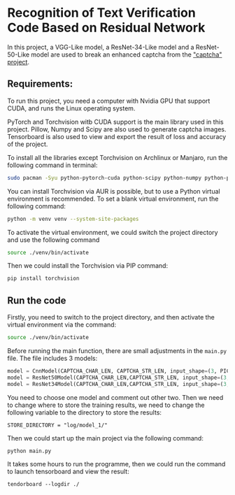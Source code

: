 # Recognition of Text Verification Code Based on Residual Network

In this project, a VGG-Like model, a ResNet-34-Like model and a ResNet-50-Like model are used to break an enhanced captcha from the ["captcha" project](https://github.com/lepture/captcha/ ).

## Requirements:

To run this project, you need a computer with Nvidia GPU that support CUDA, and runs the Linux operating system. 

PyTorch and Torchvision witb CUDA support is the main library used in this project. Pillow, Numpy and Scipy are also used to generate captcha images. Tensorboard is also used to view and export the result of loss and accuracy of the project.

To install all the libraries except Torchvision on Archlinux or Manjaro, run the following command in terminal:

```bash
sudo pacman -Syu python-pytorch-cuda python-scipy python-numpy python-pillow tensorboard
```

You can install Torchvision via AUR is possible, but to use a Python virtual environment is recommended. To set a blank virtual environment, run the following command:

```bash
python -m venv venv --system-site-packages
```

To activate the virtual environment,  we could switch the project directory and use the following command

```bash
source ./venv/bin/activate  
```

Then we could install the Torchvision via PIP command:

```bash
pip install torchvision
```

## Run the code

Firstly, you need to  switch to the project directory, and then activate the virtual environment via the command:

```bash
source ./venv/bin/activate  
```

Before running the main function, there are small adjustments in  the `main.py` file. The file includes 3 models:

```python
model = CnnModel(CAPTCHA_CHAR_LEN, CAPTCHA_STR_LEN, input_shape=(3, PIC_HEIGHT, PIC_WIDTH))
model = ResNet50Model(CAPTCHA_CHAR_LEN,CAPTCHA_STR_LEN, input_shape=(3, PIC_HEIGHT, PIC_WIDTH))
model = ResNet34Model(CAPTCHA_CHAR_LEN,CAPTCHA_STR_LEN, input_shape=(3, PIC_HEIGHT, PIC_WIDTH))
```

You need to choose one model and comment out other two. Then we need to change where to store the training results, we need to change the following variable to the directory to store the results:

```
STORE_DIRECTORY = "log/model_1/"
```

Then we could start up the main project via the following command:

```
python main.py
```

It takes some hours to run the programme, then we could run the command to launch tensorboard and view the result:

```
tendorboard --logdir ./
```

